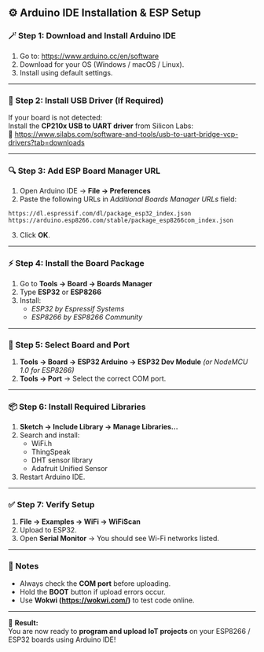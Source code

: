 
## ⚙️ Arduino IDE Installation & ESP Setup

### 🪄 Step 1: Download and Install Arduino IDE
1. Go to: https://www.arduino.cc/en/software  
2. Download for your OS (Windows / macOS / Linux).  
3. Install using default settings.

---

### 🔌 Step 2: Install USB Driver (If Required)
If your board is not detected:  
Install the **CP210x USB to UART driver** from Silicon Labs:  
🔗 https://www.silabs.com/software-and-tools/usb-to-uart-bridge-vcp-drivers?tab=downloads

---

### 🔍 Step 3: Add ESP Board Manager URL
1. Open Arduino IDE → **File → Preferences**
2. Paste the following URLs in *Additional Boards Manager URLs* field:

```
https://dl.espressif.com/dl/package_esp32_index.json
https://arduino.esp8266.com/stable/package_esp8266com_index.json
```
3. Click **OK**.

---

### ⚡ Step 4: Install the Board Package
1. Go to **Tools → Board → Boards Manager**
2. Type **ESP32** or **ESP8266**
3. Install:
   - *ESP32 by Espressif Systems*
   - *ESP8266 by ESP8266 Community*

---

### 🧩 Step 5: Select Board and Port
1. **Tools → Board → ESP32 Arduino → ESP32 Dev Module**
   *(or NodeMCU 1.0 for ESP8266)*  
2. **Tools → Port** → Select the correct COM port.

---

### 📦 Step 6: Install Required Libraries
1. **Sketch → Include Library → Manage Libraries…**
2. Search and install:
   - WiFi.h
   - ThingSpeak
   - DHT sensor library
   - Adafruit Unified Sensor
3. Restart Arduino IDE.

---

### ✅ Step 7: Verify Setup
1. **File → Examples → WiFi → WiFiScan**
2. Upload to ESP32.
3. Open **Serial Monitor** → You should see Wi-Fi networks listed.

---

### 🧠 Notes
- Always check the **COM port** before uploading.
- Hold the **BOOT** button if upload errors occur.
- Use **Wokwi (https://wokwi.com/)** to test code online.

---

🎯 **Result:**  
You are now ready to **program and upload IoT projects** on your ESP8266 / ESP32 boards using Arduino IDE!
